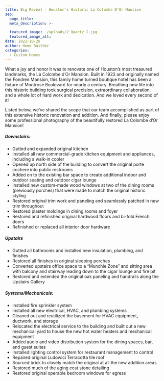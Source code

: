 ```yaml
---
title: Big Reveal - Houston's Historic La Colombe D'Or Mansion
seo:
  page_title:
  meta_description: >-

  featured_image:  /uploads/2 Quartz 2.jpg
  featured_image_alt:
date: 2022-10-28
author: Home Builder
categories:
  - Custom Homes
---
```


What a joy and honor it was to renovate one of Houston’s most treasured landmarks, the La Colombe d’Or Mansion. Built in 1923 and originally named the Fondren Mansion, this family home turned boutique hotel has been a fixture of Montrose Boulevard for nearly a century. Breathing new life into this historic building took surgical precision, extraordinary collaboration, and a whole lot of hard work and dedication. And we loved every second of it!

Listed below, we’ve shared the scope that our team accomplished as part of this extensive historic renovation and addition. And finally, please enjoy some professional photography of the beautifully restored La Colombe d’Or Mansion!

##### Downstairs:

* Gutted and expanded original kitchen
* Installed all new commercial-grade kitchen equipment and appliances, including a walk-in cooler
* Opened up north side of the building to convert the original porte cochere into public restrooms
* Added on to the existing bar space to create additional indoor and outdoor seating and outdoor cigar lounge
* Installed new custom-made wood windows at two of the dining rooms (previously porches) that were made to match the original historic styling
* Restored original trim work and paneling and seamlessly patched in new trim throughout
* Restored plaster moldings in dining rooms and foyer
* Restored and refinished original hardwood floors and bi-fold French doors
* Refinished or replaced all interior door hardware

##### Upstairs

* Gutted all bathrooms and installed new insulation, plumbing, and finishes
* Restored all finishes in original sleeping porches
* Converted upstairs office space to a “Munchie Zone” and sitting area with balcony and stairway leading down to the cigar lounge and fire pit
* Restored and extended the original oak paneling and handrails along the Upstairs Gallery

##### Systems/Mechanicals:

* Installed fire sprinkler system
* Installed all new electrical, HVAC, and plumbing systems
* Cleaned out and reutilized the basement for HVAC equipment, ductwork, and storage
* Relocated the electrical service to the building and built out a new mechanical yard to house the new hot water heaters and mechanical equipment
* Added audio and video distribution system for the dining spaces, bar, and guest suites
* Installed lighting control system for restaurant management to control
* Repaired original Ludowici Terracotta tile roof
* Sourced brick to closely match the original at all the new addition areas
* Restored much of the aging cost stone detailing
* Restored original operable bedroom windows for egress
